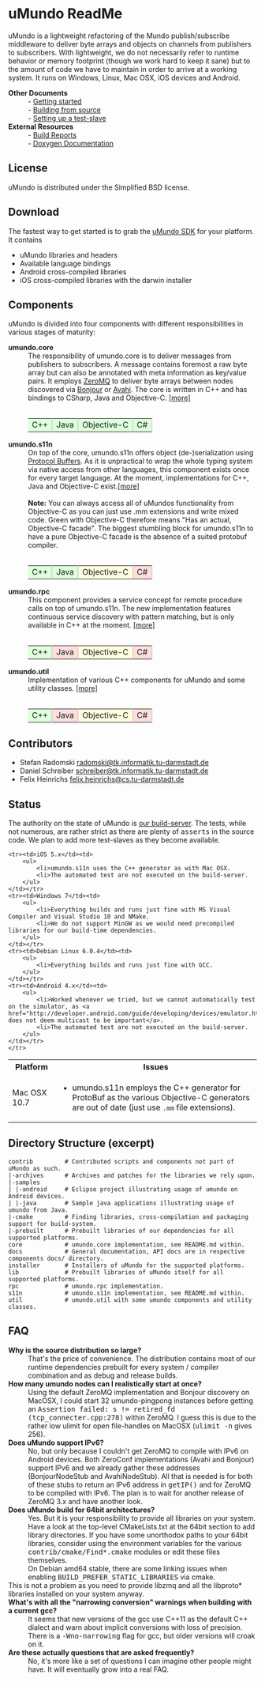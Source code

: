 # uMundo ReadMe

uMundo is a lightweight refactoring of the Mundo publish/subscribe middleware to deliver byte
arrays and objects on channels from publishers to subscribers. With lightweight, we do not necessarily 
refer to runtime behavior or memory footprint (though we work hard to keep it sane) but to the amount 
of code we have to maintain in order to arrive at a working system. It runs on Windows, Linux, Mac OSX, 
iOS devices and Android.

<dt><b>Other Documents</b></dt>
<dd>- <a href="https://github.com/tklab-tud/umundo/tree/master/docs/GETTING_STARTED.md">Getting started</a></dd>
<dd>- <a href="https://github.com/tklab-tud/umundo/tree/master/docs/BUILDING.md">Building from source</a></dd>
<dd>- <a href="https://github.com/tklab-tud/umundo/tree/master/contrib/ctest/README.md">Setting up a test-slave</a></dd>

<dt><b>External Resources</b></dt>
<dd>- <a href="http://umundo.tk.informatik.tu-darmstadt.de/cdash/index.php?project=umundo">Build Reports</a></dd>
<dd>- <a href="http://umundo.tk.informatik.tu-darmstadt.de/docs">Doxygen Documentation</a></dd>

## License
uMundo is distributed under the Simplified BSD license.

## Download
The fastest way to get started is to grab the [uMundo SDK](http://umundo.tk.informatik.tu-darmstadt.de/installer)
for your platform. It contains

* uMundo libraries and headers
* Available language bindings
* Android cross-compiled libraries
* iOS cross-compiled libraries with the darwin installer

## Components

uMundo is divided into four components with different responsibilities in 
various stages of maturity:

<dt><b>umundo.core</b></dt>
<dd>The responsibility of umundo.core is to deliver messages from publishers 
to subscribers. A message contains foremost a raw byte array but can also be 
annotated with meta information as key/value pairs. It employs
<a href="http://www.zeromq.org">ZeroMQ</a> to deliver byte arrays between nodes 
discovered via <a href="http://developer.apple.com/opensource/">Bonjour</a> or 
<a href="http://avahi.org/">Avahi</a>. The core is written in C++ and has 
bindings to CSharp, Java and Objective-C. <a href="/tklab-tud/umundo/tree/master/core">[more]</a>
<br/><br/><table>
	<tr>
		<td style="background-color: #dfd; border-right: solid #bbb 1px;">C++</td>
		<td style="background-color: #dfd; border-right: solid #bbb 1px;">Java</td>
		<td style="background-color: #dfd; border-right: solid #bbb 1px;">Objective-C</td>
		<td style="background-color: #dfd; border-right: solid #bbb 1px;">C#</td>
	</tr>
</table>
</dd>

<dt><b>umundo.s11n</b></dt>
<dd>On top of the core, umundo.s11n offers object (de-)serialization using 
<a href="http://code.google.com/p/protobuf/">Protocol Buffers</a>. As it is 
unpractical to wrap the whole typing system via native access from other languages, 
this component exists once for every target language. At the moment, 
implementations for C++, Java and Objective-C exist.<a href="/tklab-tud/umundo/tree/master/s11n">[more]</a>
<br/><br/><b>Note:</b> You can always access all of uMundos functionality from 
Objective-C as you can just use .mm extensions and write mixed code. Green with 
Objective-C therefore means "Has an actual, Objective-C facade". The biggest 
stumbling block for umundo.s11n to have a pure Objective-C facade is the absence 
of a suited protobuf compiler.
<br/><br/><table>
	<tr>
		<td style="background-color: #dfd; border-right: solid #bbb 1px;">C++</td>
		<td style="background-color: #dfd; border-right: solid #bbb 1px;">Java</td>
		<td style="background-color: #ffd; border-right: solid #bbb 1px;">Objective-C</td>
		<td style="background-color: #fdd; border-right: solid #bbb 1px;">C#</td>
	</tr>
</table>
</dd>

<dt><b>umundo.rpc</b></dt>
<dd>This component provides a service concept for remote procedure calls on top 
of umundo.s11n. The new implementation features continuous service discovery with
pattern matching, but is only available in C++ at the moment.
	<a href="/tklab-tud/umundo/tree/master/rpc">[more]</a>
<br/><br/><table>
	<tr>
		<td style="background-color: #dfd; border-right: solid #bbb 1px;">C++</td>
		<td style="background-color: #fdd; border-right: solid #bbb 1px;">Java</td>
		<td style="background-color: #ffd; border-right: solid #bbb 1px;">Objective-C</td>
		<td style="background-color: #fdd; border-right: solid #bbb 1px;">C#</td>
	</tr>
</table>
</dd>

<dt><b>umundo.util</b></dt>
<dd>Implementation of various C++ components for uMundo and some utility classes.
	<a href="/tklab-tud/umundo/tree/master/util">[more]</a>
<br/><br/><table>
	<tr>
		<td style="background-color: #dfd; border-right: solid #bbb 1px;">C++</td>
		<td style="background-color: #fdd; border-right: solid #bbb 1px;">Java</td>
		<td style="background-color: #ffd; border-right: solid #bbb 1px;">Objective-C</td>
		<td style="background-color: #fdd; border-right: solid #bbb 1px;">C#</td>
	</tr>
</table>
</dd>

## Contributors

- Stefan Radomski <radomski@tk.informatik.tu-darmstadt.de>
- Daniel Schreiber <schreiber@tk.informatik.tu-darmstadt.de>
- Felix Heinrichs <felix.heinrichs@cs.tu-darmstadt.de>

## Status

The authority on the state of uMundo is 
<a href="http://umundo.tk.informatik.tu-darmstadt.de/cdash/index.php?project=umundo">
our build-server</a>. The tests, while not numerous, are rather strict as there 
are plenty of <tt>asserts</tt> in the source code. We plan to add more test-slaves
as they become available.

<table>
    </tr>
    <tr><th>Platform</th><th>Issues</th></tr>
	<tr><td>Mac OSX 10.7</td><td>
		<ul>
			<li>umundo.s11n employs the C++ generator for ProtoBuf as the various Objective-C generators are out of date (just use <tt>.mm</tt> file extensions).
		</ul>
	</td></tr>

	<tr><td>iOS 5.x</td><td>
		<ul>
			<li>umundo.s11n uses the C++ generator as with Mac OSX.
			<li>The automated test are not executed on the build-server.
		</ul>
	</td></tr>
	<tr><td>Windows 7</td><td>
		<ul>
			<li>Everything builds and runs just fine with MS Visual Compiler and Visual Studio 10 and NMake.
			<li>We do not support MinGW as we would need precompiled libraries for our build-time dependencies.
		</ul>
	</td></tr>
	<tr><td>Debian Linux 6.0.4</td><td>
		<ul>
			<li>Everything builds and runs just fine with GCC.
		</ul>
	</td></tr>
	<tr><td>Android 4.x</td><td>
		<ul>
			<li>Worked whenever we tried, but we cannot automatically test on the simulator, as <a href="http://developer.android.com/guide/developing/devices/emulator.html#emulatornetworking">google does not deem multicast to be important</a>.
			<li>The automated test are not executed on the build-server.
		</ul>
	</td></tr>
    </tr>
</table>

## Directory Structure (excerpt)

	contrib         # Contributed scripts and components not part of uMundo as such.
	|-archives      # Archives and patches for the libraries we rely upon.
	|-samples
	| |-android     # Eclipse project illustrating usage of umundo on Android devices.
	| |-java        # Sample java applications illustrating usage of umundo from Java.
	|-cmake         # Finding libraries, cross-compilation and packaging support for build-system.
	|-prebuilt      # Prebuilt libraries of our dependencies for all supported platforms.
	core            # umundo.core implementation, see README.md within.
	docs            # General documentation, API docs are in respective components docs/ directory.
	installer       # Installers of uMundo for the supported platforms.
	lib             # Prebuilt libraries of uMundo itself for all supported platforms.
	rpc             # umundo.rpc implementation.
	s11n            # umundo.s11n implementation, see README.md within.
	util            # umundo.util with some umundo components and utility classes.

## FAQ

<dt><b>Why is the source distribution so large?</b></dt>
<dd>That's the price of convenience. The distribution contains most of our 
	runtime dependencies prebuilt for every system / compiler combination and 
	as debug and release builds.</dd>

<dt><b>How many umundo nodes can I realistically start at once?</b></dt>
<dd>Using the default ZeroMQ implementation and Bonjour discovery on MacOSX, I 
	could start 32 umundo-pingpong instances before getting an <tt>Assertion 
	failed: s != retired_fd (tcp_connecter.cpp:278)</tt> within ZeroMQ. I guess 
	this is due to the rather low ulimit for open file-handles on MacOSX 
	(<tt>ulimit -n</tt> gives 256).</dd>

<dt><b>Does uMundo support IPv6?</b></dt>
<dd>No, but only because I couldn't get ZeroMQ to compile with IPv6 on Android 
	devices. Both ZeroConf implementations (Avahi and Bonjour) support IPv6 and 
	we already gather these addresses (BonjourNodeStub and AvahiNodeStub). All 
	that is needed is for both of these stubs to return an IPv6 address in 
	<tt>getIP()</tt> and for ZeroMQ to be compiled with IPv6. The plan is to wait
	for another release of ZeroMQ 3.x and have another look.</dd>

<dt><b>Does uMundo build for 64bit architectures?</b></dt>
<dd>Yes. But it is your responsibility to provide all libraries on your system. 
	Have a look at the top-level CMakeLists.txt at the 64bit section to add 
	library directories. If you have some unorthodox paths to your 64bit libraries, 
	consider using the environment variables for the various <tt>contrib/cmake/Find*.cmake</tt> 
	modules or edit these files themselves.<br />
	On Debian amd64 stable, there are some linking issues when enabling 
	<tt>BUILD_PREFER_STATIC_LIBRARIES</tt> via cmake.</dd> This is not a problem 
	as you need to provide libzmq and all the libproto* libraries installed on 
	your system anyway.

<dt><b>What's with all the "narrowing conversion" warnings when building with a current gcc?</b></dt>
<dd>It seems that new versions of the gcc use C++11 as the default C++ dialect 
	and warn about implicit conversions with loss of precision. There is a 
	<tt>-Wno-narrowing</tt> flag for gcc, but older versions will croak on it.</dd>

<dt><b>Are these actually questions that are asked frequently?</b><dt>
<dd>No, it's more like a set of questions I can imagine other people might have. It will eventually grow into a real FAQ.</dd>